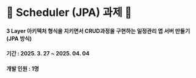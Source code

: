 # 📌 Scheduler (JPA) 과제 📌

#### 3 Layer 아키텍처 형식을 지키면서 CRUD과정을 구현하는 일정관리 앱 서버 만들기 (JPA 방식)
#### 기간 : 2025. 3. 27 ~ 2025. 04. 04
#### 개발 인원 : 1명